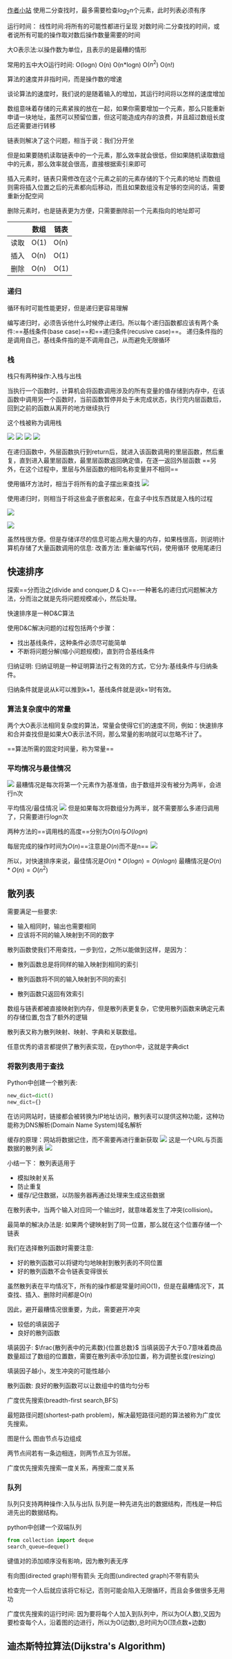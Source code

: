 [作者小站](https://www.adit.io/index.html)
使用二分查找时，最多需要检查$log_2n$个元素，此时列表必须有序

运行时间：
线性时间:将所有的可能性都进行呈现
对数时间:二分查找的时间，或者说所有可能的操作取对数后操作数量需要的时间

大O表示法:以操作数为单位，且表示的是最糟的情形

常用的五中大O运行时间:
O(logn)
O(n)
O(n*logn)
O($n^2$)
O(n!)

算法的速度并非指时间，而是操作数的增速

谈论算法的速度时，我们说的是随着输入的增加，其运行时间将以怎样的速度增加

数组意味着存储的元素紧挨的放在一起，如果你需要增加一个元素，那么只能重新申请一块地址，虽然可以预留位置，但这可能造成内存的浪费，并且超过数组长度后还需要进行转移
 
链表则解决了这个问题，相当于说：我们分开坐

但是如果要随机读取链表中的一个元素，那么效率就会很低，但如果随机读取数组中的元素，那么效率就会很高，直接根据索引来即可

插入元素时，链表只需修改在这个元素之前的元素存储的下个元素的地址
而数组则需将插入位置之后的元素都向后移动，而且如果数组没有足够的空间的话，需要重新分配空间

删除元素时，也是链表更为方便，只需要删除前一个元素指向的地址即可

|      | 数组 | 链表 |
| ---- | ---- | ---- |
| 读取 | O(1) | O(n) |
| 插入 | O(n) | O(1) |
| 删除 | O(n) | O(1) |

### 递归
循环有时可能性能更好，但是递归更容易理解

编写递归时，必须告诉他什么时候停止递归。所以每个递归函数都应该有两个条件:==基线条件(base case)==和==递归条件(recusive case)==。
递归条件指的是调用自己，基线条件指的是不调用自己，从而避免无限循环


### 栈
栈只有两种操作:入栈与出栈

当执行一个函数时，计算机会将函数调用涉及的所有变量的值存储到内存中，在该函数中调用另一个函数时，当前函数暂停并处于未完成状态，执行完内层函数后，回到之前的函数从离开的地方继续执行

这个栈被称为调用栈

![](D:/VSCode/blog_picture/stack1.png)
![](D:/VSCode/blog_picture/stack2.png)
![](D:/VSCode/blog_picture/stack3.png)
![](D:/VSCode/blog_picture/stack4.png)

在递归函数中，外层函数执行到return后，就进入该函数调用的里层函数，然后重复，直到进入最里层函数，最里层函数返回确定值，在逐一返回外层函数
==另外，在这个过程中，里层与外层函数的相同名称变量并不相同==

使用循环方法时，相当于将所有的盒子摆出来查找
![](D:/VSCode\blog_picture\stack5.png)

使用递归时，则相当于将这些盒子嵌套起来，在盒子中找东西就是入栈的过程

![](D:/VSCode\blog_picture\stack6.png)

![](D:/VSCode\blog_picture\stack7.png)

虽然栈很方便。但是存储详尽的信息可能占用大量的内存，如果栈很高，则说明计算机存储了大量函数调用的信息:
改善方法:
重新编写代码，使用循环
使用尾递归

## 快速排序
探索==分而治之(divide and conquer,D & C)==-一种著名的递归式问题解决方法，分而治之就是先将问题规模减小，然后处理。

快速排序是一种D&C算法

使用D&C解决问题的过程包括两个步骤：
- 找出基线条件，这种条件必须尽可能简单
- 不断将问题分解(缩小问题规模)，直到符合基线条件

归纳证明:
归纳证明是一种证明算法行之有效的方式，它分为:基线条件与归纳条件。

归纳条件就是说从k可以推到k+1，基线条件就是说k=1时有效。

### 算法复杂度中的常量
两个大O表示法相同复杂度的算法，常量会使得它们的速度不同，例如：快速排序和合并查找但是如果大O表示法不同，那么常量的影响就可以忽略不计了。

==算法所需的固定时间量，称为常量==

### 平均情况与最佳情况
![](D:/VSCode\blog_picture\最糟情况.png)
最糟情况是每次将第一个元素作为基准值，由于数组并没有被分为两半，会进行n次

平均情况/最佳情况
![](D:/VSCode\blog_picture\平均情况.png)
但是如果每次将数组分为两半，就不需要那么多递归调用了，只需要进行$logn$次

两种方法的==调用栈的高度==分别为$O(n)$与$O(logn)$

每层完成的操作时间为$O(n)$==注意是$O(n)$而不是n==
![](D:/VSCode\blog_picture\every.png)

所以，对快速排序来说，最佳情况是$O(n)*O(logn)=O(nlogn)$
最糟情况是$O(n)*O(n)=O(n^2)$

## 散列表
需要满足一些要求:
- 输入相同时，输出也需要相同
- 应该将不同的输入映射到不同的数字

散列函数使我们不用查找，一步到位，之所以能做到这样，是因为：
- 散列函数总是将同样的输入映射到相同的索引

- 散列函数将不同的输入映射到不同的索引

- 散列函数只返回有效索引

数组与链表都被直接映射到内存，但是散列表更复杂，它使用散列函数来确定元素的存储位置,包含了额外的逻辑

散列表又称为散列映射、映射、字典和关联数组。

任意优秀的语言都提供了散列表实现，在python中，这就是字典dict

### 将散列表用于查找
Python中创建一个散列表:
```python
new_dict=dict()
new_dict={}
```
在访问网站时，链接都会被转换为IP地址访问，散列表可以提供这种功能，这种功能称为DNS解析(Domain Name System)域名解析

缓存的原理：网站将数据记住，而不需要再进行重新获取
![](D:/VSCode\blog_picture\webcache.png)
这是一个URL与页面数据的散列表
![](D:/VSCode\blog_picture\缓存.png)


小结一下：
散列表适用于
- 模拟映射关系
- 防止重复
- 缓存/记住数据，以防服务器再通过处理来生成这些数据

在散列表中，当两个输入对应同一个输出时，就意味着发生了冲突(collision)。

最简单的解决办法是:
如果两个键映射到了同一位置，那么就在这个位置存储一个链表

我们在选择散列函数时需要注意:
- 好的散列函数可以将键均匀地映射到散列表的不同位置
- 好的散列函数不会令链表变得很长

虽然散列表在平均情况下，所有的操作都是常量时间O(1)，但是在最糟情况下，其查找、插入、删除时间都是O(n)

因此，避开最糟情况很重要，为此，需要避开冲突
- 较低的填装因子
- 良好的散列函数

填装因子:
$\frac{散列表中的元素数}{位置总数}$
当填装因子大于0.7意味着商品数量超过了数组的位置数，需要在散列表中添加位置，称为调整长度(resizing)

填装因子越小，发生冲突的可能性越小

散列函数:
良好的散列函数可以让数组中的值均匀分布

广度优先搜索(breadth-first search,BFS)

最短路径问题(shortest-path problem)，解决最短路径问题的算法被称为广度优先搜索。

图是什么
图由节点与边组成

两节点间若有一条边相连，则两节点互为邻居。

广度优先搜索先搜索一度关系，再搜索二度关系

### 队列
队列只支持两种操作:入队与出队
队列是一种先进先出的数据结构，而栈是一种后进先出的数据结构。

python中创建一个双端队列
```python
from collection import deque 
search_queue=deque()
```

键值对的添加顺序没有影响，因为散列表无序

有向图(directed graph)带有箭头
无向图(undirected graph)不带有箭头

检查完一个人后就应该将它标记，否则可能会陷入无限循环，而且会多做很多无用功

广度优先搜索的运行时间:
因为要将每个人加入到队列中，所以为O(人数),又因为要检查每个人，沿着图的边进行，所以为O(边数),总时间为O(顶点数+边数)

## 迪杰斯特拉算法(Dijkstra's Algorithm)









